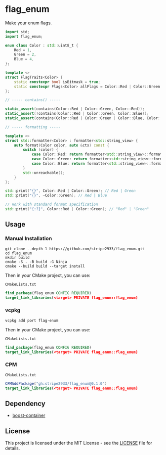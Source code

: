 # flag_enum

Make your enum flags.

```c++
import std;
import flag_enum;

enum class Color : std::uint8_t {
    Red = 1,
    Green = 2,
    Blue = 4,
};

template <>
struct FlagTraits<Color> {
    static constexpr bool isBitmask = true;
    static constexpr Flags<Color> allFlags = Color::Red | Color::Green | Color::Blue;
};

// ----- contains() -----

static_assert(contains(Color::Red | Color::Green, Color::Red));
static_assert(!contains(Color::Red | Color::Green, Color::Blue));
static_assert(contains(Color::Red | Color::Green | Color::Blue, Color::Red | Color::Blue));

// ----- formatting -----

template <>
struct std::formatter<Color> : formatter<std::string_view> {
    auto format(Color color, auto &ctx) const {
        switch (color) {
            case Color::Red: return formatter<std::string_view>::format("Red", ctx);
            case Color::Green: return formatter<std::string_view>::format("Green", ctx);
            case Color::Blue: return formatter<std::string_view>::format("Blue", ctx);
        }
        std::unreachable();
    }
};

std::print("{}", Color::Red | Color::Green); // Red | Green
std::print("{}", ~Color::Green); // Red | Blue

// Work with standard format specification
std::print("{:?}", Color::Red | Color::Green); // "Red" | "Green"
```

## Usage

### Manual Installation

```shell
git clone --depth 1 https://github.com/stripe2933/flag_enum.git
cd flag_enum
mkdir build
cmake -S . -B build -G Ninja
cmake --build build --target install
```

Then in your CMake project, you can use:

`CMakeLists.txt`
```cmake
find_package(flag_enum CONFIG REQUIRED)
target_link_libraries(<target> PRIVATE flag_enum::flag_enum)
```

### vcpkg

```shell
vcpkg add port flag-enum
```

Then in your CMake project, you can use:

`CMakeLists.txt`
```cmake
find_package(flag_enum CONFIG REQUIRED)
target_link_libraries(<target> PRIVATE flag_enum::flag_enum)
```

### CPM

`CMakeLists.txt`
```cmake
CPMAddPackage("gh:stripe2933/flag_enum@0.1.0")
target_link_libraries(<target> PRIVATE flag_enum::flag_enum)
```

## Dependency

- [boost-container](https://github.com/boostorg/container)

## License

This project is licensed under the MIT License - see the [LICENSE](LICENSE.txt) file for details.